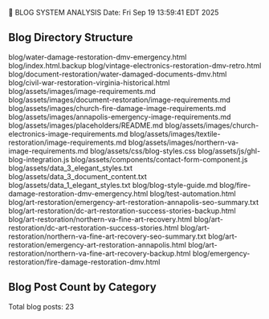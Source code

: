 📝 BLOG SYSTEM ANALYSIS
Date: Fri Sep 19 13:59:41 EDT 2025

## Blog Directory Structure
blog/water-damage-restoration-dmv-emergency.html
blog/index.html.backup
blog/vintage-electronics-restoration-dmv-retro.html
blog/document-restoration/water-damaged-documents-dmv.html
blog/civil-war-restoration-virginia-historical.html
blog/assets/images/image-requirements.md
blog/assets/images/document-restoration/image-requirements.md
blog/assets/images/church-fire-damage-image-requirements.md
blog/assets/images/annapolis-emergency-image-requirements.md
blog/assets/images/placeholders/README.md
blog/assets/images/church-electronics-image-requirements.md
blog/assets/images/textile-restoration/image-requirements.md
blog/assets/images/northern-va-image-requirements.md
blog/assets/css/blog-styles.css
blog/assets/js/ghl-blog-integration.js
blog/assets/components/contact-form-component.js
blog/assets/data_3_elegant_styles.txt
blog/assets/data_3_document_content.txt
blog/assets/data_1_elegant_styles.txt
blog/blog-style-guide.md
blog/fire-damage-restoration-dmv-emergency.html
blog/test-automation.html
blog/art-restoration/emergency-art-restoration-annapolis-seo-summary.txt
blog/art-restoration/dc-art-restoration-success-stories-backup.html
blog/art-restoration/northern-va-fine-art-recovery.html
blog/art-restoration/dc-art-restoration-success-stories.html
blog/art-restoration/northern-va-fine-art-recovery-seo-summary.txt
blog/art-restoration/emergency-art-restoration-annapolis.html
blog/art-restoration/northern-va-fine-art-recovery-backup.html
blog/emergency-restoration/fire-damage-restoration-dmv.html

## Blog Post Count by Category
Total blog posts: 23
